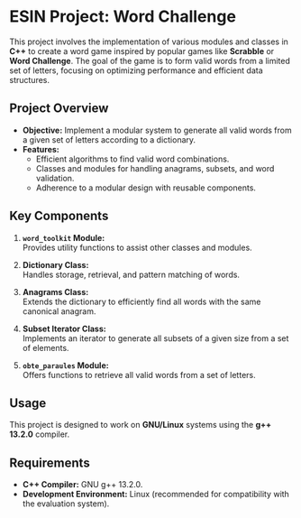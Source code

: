 # ESIN Project: Word Challenge  

This project involves the implementation of various modules and classes in **C++** to create a word game inspired by popular games like **Scrabble** or **Word Challenge**. The goal of the game is to form valid words from a limited set of letters, focusing on optimizing performance and efficient data structures.  

## Project Overview  

- **Objective:** Implement a modular system to generate all valid words from a given set of letters according to a dictionary.  
- **Features:**  
  - Efficient algorithms to find valid word combinations.  
  - Classes and modules for handling anagrams, subsets, and word validation.  
  - Adherence to a modular design with reusable components.  

## Key Components  

1. **`word_toolkit` Module:**  
   Provides utility functions to assist other classes and modules.  

2. **Dictionary Class:**  
   Handles storage, retrieval, and pattern matching of words.  

3. **Anagrams Class:**  
   Extends the dictionary to efficiently find all words with the same canonical anagram.  

4. **Subset Iterator Class:**  
   Implements an iterator to generate all subsets of a given size from a set of elements.  

5. **`obte_paraules` Module:**  
   Offers functions to retrieve all valid words from a set of letters.  

## Usage  

This project is designed to work on **GNU/Linux** systems using the **g++ 13.2.0** compiler.

## Requirements  

- **C++ Compiler:** GNU g++ 13.2.0.  
- **Development Environment:** Linux (recommended for compatibility with the evaluation system).  
